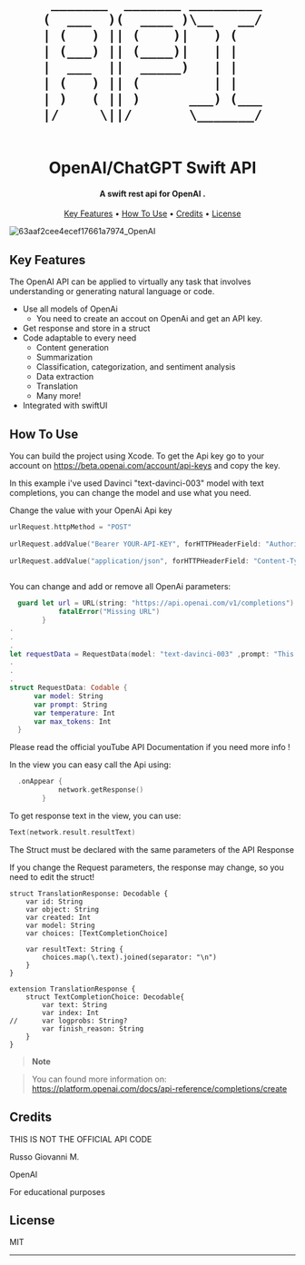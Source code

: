 <h1 align="center">
  <br>


     _______  _______ _________
    (  ___  )(  ____ )\__   __/
    | (   ) || (    )|   ) (   
    | (___) || (____)|   | |   
    |  ___  ||  _____)   | |   
    | (   ) || (         | |   
    | )   ( || )      ___) (___
    |/     \||/       \_______/


                           
  <br>
  OpenAI/ChatGPT Swift API
  <br>
</h1>

<h4 align="center">A swift rest api for OpenAI
.</h4>


<p align="center">
  <a href="#key-features">Key Features</a> •
  <a href="#how-to-use">How To Use</a> •
  <a href="#credits">Credits</a> •
  <a href="#license">License</a>
</p>

![63aaf2cee4ecef17661a7974_OpenAI](https://user-images.githubusercontent.com/113531412/219901691-6eac92d2-457e-40d7-94c9-9886069ba4f3.jpg)


## Key Features

The OpenAI API can be applied to virtually any task that involves understanding or generating natural language or code.

* Use all models of OpenAi
  - You need to create an accout on OpenAi and get an API key.
* Get response and store in a struct 
* Code adaptable to every need
  - Content generation
  - Summarization
  - Classification, categorization, and sentiment analysis
  - Data extraction
  - Translation
  - Many more!
* Integrated with swiftUI



## How To Use

You can build the project using Xcode. To get the Api key go to your account on https://beta.openai.com/account/api-keys and copy the key.

In this example i've used Davinci "text-davinci-003" model with text completions, you can change the model and use what you need.

Change the value with your OpenAi Api key

```swift
urlRequest.httpMethod = "POST"
        
urlRequest.addValue("Bearer YOUR-API-KEY", forHTTPHeaderField: "Authorization")
        
urlRequest.addValue("application/json", forHTTPHeaderField: "Content-Type")
        
```

You can change and add or remove all OpenAi parameters:

```swift
  guard let url = URL(string: "https://api.openai.com/v1/completions") else {
            fatalError("Missing URL")
        }
.        
.
.
let requestData = RequestData(model: "text-davinci-003" ,prompt: "This is a test",temperature: 1, max_tokens: 50)
.
.
.
struct RequestData: Codable {
      var model: String
      var prompt: String
      var temperature: Int
      var max_tokens: Int
  }
```
Please read the official youTube API Documentation if you need more info !

In the view you can easy call the Api using:

```swift
  .onAppear {
            network.getResponse()
        }
```

To get response text in the view, you can use:

```swift
Text(network.result.resultText)
```

The Struct must be declared with the same parameters of the API Response

If you change the Request parameters, the response may change, so you need to edit the struct!

```
struct TranslationResponse: Decodable {
    var id: String
    var object: String
    var created: Int
    var model: String
    var choices: [TextCompletionChoice]
    
    var resultText: String {
        choices.map(\.text).joined(separator: "\n")
    }
}

extension TranslationResponse {
    struct TextCompletionChoice: Decodable{
        var text: String
        var index: Int
//      var logprobs: String?
        var finish_reason: String
    }
}

```

> **Note**

> You can found more information on: https://platform.openai.com/docs/api-reference/completions/create


## Credits

THIS IS NOT THE OFFICIAL API CODE

Russo Giovanni M.

OpenAI

For educational purposes

## License

MIT

---

